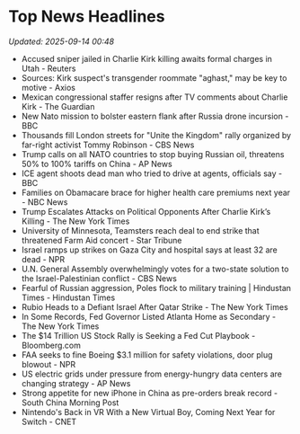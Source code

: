 # Top News Headlines

_Updated: 2025-09-14 00:48_

- Accused sniper jailed in Charlie Kirk killing awaits formal charges in Utah - Reuters
- Sources: Kirk suspect's transgender roommate "aghast," may be key to motive - Axios
- Mexican congressional staffer resigns after TV comments about Charlie Kirk - The Guardian
- New Nato mission to bolster eastern flank after Russia drone incursion - BBC
- Thousands fill London streets for "Unite the Kingdom" rally organized by far-right activist Tommy Robinson - CBS News
- Trump calls on all NATO countries to stop buying Russian oil, threatens 50% to 100% tariffs on China - AP News
- ICE agent shoots dead man who tried to drive at agents, officials say - BBC
- Families on Obamacare brace for higher health care premiums next year - NBC News
- Trump Escalates Attacks on Political Opponents After Charlie Kirk’s Killing - The New York Times
- University of Minnesota, Teamsters reach deal to end strike that threatened Farm Aid concert - Star Tribune
- Israel ramps up strikes on Gaza City and hospital says at least 32 are dead - NPR
- U.N. General Assembly overwhelmingly votes for a two-state solution to the Israel-Palestinian conflict - CBS News
- Fearful of Russian aggression, Poles flock to military training | Hindustan Times - Hindustan Times
- Rubio Heads to a Defiant Israel After Qatar Strike - The New York Times
- In Some Records, Fed Governor Listed Atlanta Home as Secondary - The New York Times
- The $14 Trillion US Stock Rally is Seeking a Fed Cut Playbook - Bloomberg.com
- FAA seeks to fine Boeing $3.1 million for safety violations, door plug blowout - NPR
- US electric grids under pressure from energy-hungry data centers are changing strategy - AP News
- Strong appetite for new iPhone in China as pre-orders break record - South China Morning Post
- Nintendo's Back in VR With a New Virtual Boy, Coming Next Year for Switch - CNET